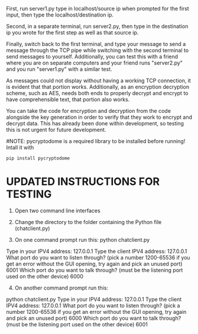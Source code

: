 First, run server1.py type in localhost/source ip when prompted for the first input,  then type the localhost/destination ip.

Second, in a separate terminal, run server2.py, then type in the destination ip you wrote for the first step as well as that source ip. 

Finally, switch back to the first terminal, and type your message to send a message through the TCP pipe while switching with the second terminal to send messages to yourself. Additionally, you can test this with a friend where you are on separate computers and your friend runs "server2.py" and you run "server1.py" with a similar test.

As messages could not display without having a working TCP connection, it is evident that that portion works. Additionally, as an encryption decryption scheme, such as AES, needs both ends to properly decrypt and encrypt to have comprehensible text, that portion also works.

You can take the code for encryption and decryption from the code alongside the key generation in order to verify that they work to encrypt and decrypt data. This has already been done within development, so testing this is not urgent for future development.

#NOTE: pycryptodome is a required library to be installed before running! Intall it with
```
pip install pycryptodome
```
# UPDATED INSTRUCTIONS FOR TESTING

1. Open two command line interfaces

2. Change the directory to the folder containing the Python file (chatclient.py)

3. On one command prompt run this:
python chatclient.py

Type in your IPV4 address: 127.0.0.1
Type the client IPV4 address: 127.0.0.1
What port do you want to listen through? (pick a number 1200-65536 if you get an error without the GUI opening, try again and pick an unused port) 6001
Which port do you want to talk through? (must be the listening port used on the other device) 6000



4. On another command prompt run this:

python chatclient.py
Type in your IPV4 address: 127.0.0.1
Type the client IPV4 address: 127.0.0.1
What port do you want to listen through? (pick a number 1200-65536 if you get an error without the GUI opening, try again and pick an unused port) 6000
Which port do you want to talk through? (must be the listening port used on the other device) 6001
